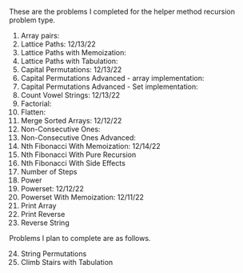 These are the problems I completed for the helper method recursion problem type.

1. Array pairs: 
2. Lattice Paths: 12/13/22
3. Lattice Paths with Memoization:
4. Lattice Paths with Tabulation:
5. Capital Permutations: 12/13/22
6. Capital Permutations Advanced - array implementation: 
7. Capital Permutations Advanced - Set implementation: 
8. Count Vowel Strings: 12/13/22
9. Factorial: 
10. Flatten:
11. Merge Sorted Arrays: 12/12/22
12. Non-Consecutive Ones: 
13. Non-Consecutive Ones Advanced: 
14. Nth Fibonacci With Memoization: 12/14/22
15. Nth Fibonacci With Pure Recursion
16. Nth Fibonacci With Side Effects
17. Number of Steps
18. Power
19. Powerset: 12/12/22
20. Powerset With Memoization: 12/11/22
21. Print Array
22. Print Reverse 
23. Reverse String 
    
Problems I plan to complete are as follows.

24. String Permutations 
25. Climb Stairs with Tabulation